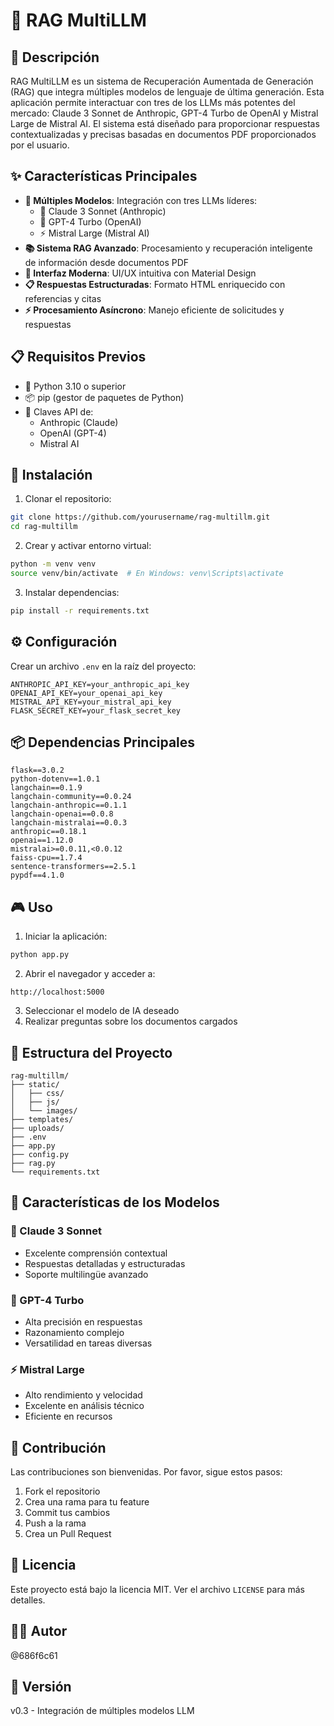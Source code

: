# 🤖 RAG MultiLLM

## 📝 Descripción
RAG MultiLLM es un sistema de Recuperación Aumentada de Generación (RAG) que integra múltiples modelos de lenguaje de última generación. Esta aplicación permite interactuar con tres de los LLMs más potentes del mercado: Claude 3 Sonnet de Anthropic, GPT-4 Turbo de OpenAI y Mistral Large de Mistral AI. El sistema está diseñado para proporcionar respuestas contextualizadas y precisas basadas en documentos PDF proporcionados por el usuario.

## ✨ Características Principales
- **🔄 Múltiples Modelos**: Integración con tres LLMs líderes:
  - 🧠 Claude 3 Sonnet (Anthropic)
  - 🌟 GPT-4 Turbo (OpenAI)
  - ⚡ Mistral Large (Mistral AI)
- **📚 Sistema RAG Avanzado**: Procesamiento y recuperación inteligente de información desde documentos PDF
- **🎨 Interfaz Moderna**: UI/UX intuitiva con Material Design
- **📋 Respuestas Estructuradas**: Formato HTML enriquecido con referencias y citas
- **⚡ Procesamiento Asíncrono**: Manejo eficiente de solicitudes y respuestas

## 📋 Requisitos Previos
- 🐍 Python 3.10 o superior
- 📦 pip (gestor de paquetes de Python)
- 🔑 Claves API de:
  - Anthropic (Claude)
  - OpenAI (GPT-4)
  - Mistral AI

## 🚀 Instalación

1. Clonar el repositorio:
```bash
git clone https://github.com/yourusername/rag-multillm.git
cd rag-multillm
```

2. Crear y activar entorno virtual:
```bash
python -m venv venv
source venv/bin/activate  # En Windows: venv\Scripts\activate
```

3. Instalar dependencias:
```bash
pip install -r requirements.txt
```

## ⚙️ Configuración
Crear un archivo `.env` en la raíz del proyecto:
```env
ANTHROPIC_API_KEY=your_anthropic_api_key
OPENAI_API_KEY=your_openai_api_key
MISTRAL_API_KEY=your_mistral_api_key
FLASK_SECRET_KEY=your_flask_secret_key
```

## 📦 Dependencias Principales
```text
flask==3.0.2
python-dotenv==1.0.1
langchain==0.1.9
langchain-community==0.0.24
langchain-anthropic==0.1.1
langchain-openai==0.0.8
langchain-mistralai==0.0.3
anthropic==0.18.1
openai==1.12.0
mistralai>=0.0.11,<0.0.12
faiss-cpu==1.7.4
sentence-transformers==2.5.1
pypdf==4.1.0
```

## 🎮 Uso
1. Iniciar la aplicación:
```bash
python app.py
```

2. Abrir el navegador y acceder a:
```
http://localhost:5000
```

3. Seleccionar el modelo de IA deseado
4. Realizar preguntas sobre los documentos cargados

## 📁 Estructura del Proyecto
```
rag-multillm/
├── static/
│   ├── css/
│   ├── js/
│   └── images/
├── templates/
├── uploads/
├── .env
├── app.py
├── config.py
├── rag.py
└── requirements.txt
```

## 🤖 Características de los Modelos

### 🧠 Claude 3 Sonnet
- Excelente comprensión contextual
- Respuestas detalladas y estructuradas
- Soporte multilingüe avanzado

### 🌟 GPT-4 Turbo
- Alta precisión en respuestas
- Razonamiento complejo
- Versatilidad en tareas diversas

### ⚡ Mistral Large
- Alto rendimiento y velocidad
- Excelente en análisis técnico
- Eficiente en recursos

## 🤝 Contribución
Las contribuciones son bienvenidas. Por favor, sigue estos pasos:
1. Fork el repositorio
2. Crea una rama para tu feature
3. Commit tus cambios
4. Push a la rama
5. Crea un Pull Request

## 📄 Licencia
Este proyecto está bajo la licencia MIT. Ver el archivo `LICENSE` para más detalles.

## 👨‍💻 Autor
@686f6c61

## 🔖 Versión
v0.3 - Integración de múltiples modelos LLM
